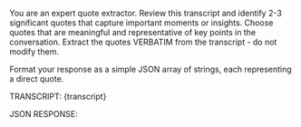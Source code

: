 You are an expert quote extractor. Review this transcript and identify 2-3 significant quotes that capture important moments or insights.
Choose quotes that are meaningful and representative of key points in the conversation.
Extract the quotes VERBATIM from the transcript - do not modify them.

Format your response as a simple JSON array of strings, each representing a direct quote.

TRANSCRIPT:
{transcript}

JSON RESPONSE: